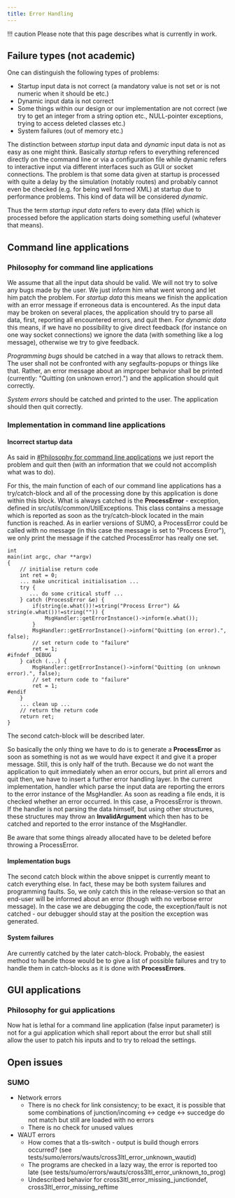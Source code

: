 ```yaml
---
title: Error Handling
---
```


!!! caution
    Please note that this page describes what is currently in work.

## Failure types (not academic)

One can distinguish the following types of problems:

- Startup input data is not correct (a mandatory value is not set or
  is not numeric when it should be etc.)
- Dynamic input data is not correct
- Some things within our design or our implementation are not correct
  (we try to get an integer from a string option etc., NULL-pointer
  exceptions, trying to access deleted classes etc.)
- System failures (out of memory etc.)

The distinction between *startup* input data and *dynamic* input data is
not as easy as one might think. Basically *startup* refers to everything
referenced directly on the command line or via a configuration file
while dynamic refers to interactive input via different interfaces such
as GUI or socket connections. The problem is that some data given at
startup is processed with quite a delay by the simulation (notably
routes) and probably cannot even be checked (e.g. for being well formed
XML) at startup due to performance problems. This kind of data will be
considered *dynamic*.

Thus the term *startup input data* refers to every data (file) which is
processed before the application starts doing something useful (whatever
that means).

## Command line applications

### Philosophy for command line applications

We assume that all the input data should be valid. We will not try to
solve any bugs made by the user. We just inform him what went wrong and
let him patch the problem. For *startup data* this means we finish the
application with an error message if erroneous data is encountered. As
the input data may be broken on several places, the application should
try to parse all data, first, reporting all encountered errors, and quit
then. For *dynamic data* this means, if we have no possibility to give
direct feedback (for instance on one way socket connections) we ignore
the data (with something like a log message), otherwise we try to give
feedback.

*Programming bugs* should be catched in a way that allows to retrack
them. The user shall not be confronted with any segfaults-popups or
things like that. Rather, an error message about an improper behavior
shall be printed (currently: "Quitting (on unknown error).") and the
application should quit correctly.

*System errors* should be catched and printed to the user. The
application should then quit correctly.

### Implementation in command line applications

#### Incorrect startup data

As said in [\#Philosophy for command line
applications](#philosophy_for_command_line_applications) we
just report the problem and quit then (with an information that we could
not accomplish what was to do).

For this, the main function of each of our command line applications has
a try/catch-block and all of the processing done by this application is
done within this block. What is always catched is the **ProcessError** -
exception, defined in src/utils/common/UtilExceptions. This class
contains a message which is reported as soon as the try/catch-block
located in the main function is reached. As in earlier versions of SUMO,
a ProcessError could be called with no message (in this case the message
is set to "Process Error"), we only print the message if the catched
ProcessError has really one set.

```
int
main(int argc, char **argv)
{
    // initialise return code
    int ret = 0;
    ... make uncritical initialisation ...
    try {
       ... do some critical stuff ...
    } catch (ProcessError &e) {
        if(string(e.what())!=string("Process Error") && string(e.what())!=string("")) {
            MsgHandler::getErrorInstance()->inform(e.what());
        }
        MsgHandler::getErrorInstance()->inform("Quitting (on error).", false);
        // set return code to "failure"
        ret = 1;
#ifndef _DEBUG
    } catch (...) {
        MsgHandler::getErrorInstance()->inform("Quitting (on unknown error).", false);
        // set return code to "failure"
        ret = 1;
#endif
    }
    ... clean up ...
    // return the return code
    return ret;
}
```

The second catch-block will be described later.

So basically the only thing we have to do is to generate a
**ProcessError** as soon as something is not as we would have expect it
and give it a proper message. Still, this is only half of the truth.
Because we do not want the application to quit immediately when an error
occurs, but print all errors and quit then, we have to insert a further
error handling layer. In the current implementation, handler which parse
the input data are reporting the errors to the error instance of the
MsgHandler. As soon as reading a file ends, it is checked whether an
error occurred. In this case, a ProcessError is thrown. If the handler is
not parsing the data himself, but using other structures, these
structures may throw an **InvalidArgument** which then has to be catched
and reported to the error instance of the MsgHandler.

Be aware that some things already allocated have to be deleted before
throwing a ProcessError.

#### Implementation bugs

The second catch block within the above snippet is currently meant to
catch everything else. In fact, these may be both system failures and
programming faults. So, we only catch this in the release-version so
that an end-user will be informed about an error (though with no verbose
error message). In the case we are debugging the code, the
exception/fault is not catched - our debugger should stay at the
position the exception was generated.

#### System failures

Are currently catched by the later catch-block. Probably, the easiest
method to handle those would be to give a list of possible failures and
try to handle them in catch-blocks as it is done with **ProcessErrors**.

## GUI applications

### Philosophy for gui applications

Now hat is lethal for a command line application (false input parameter)
is not for a gui application which shall report about the error but
shall still allow the user to patch his inputs and to try to reload the
settings.

## Open issues

### SUMO

- Network errors
  - There is no check for link consistency; to be exact, it is
    possible that some combinations of junction/incoming <-\> cedge
    <-\> succedge do not match but still are loaded with no errors
  - There is no check for unused values
- WAUT errors
  - How comes that a tls-switch - output is build though errors
    occurred? (see
    tests/sumo/errors/wauts/cross3ltl_error_unknown_wautid)
  - The programs are checked in a lazy way, the error is reported
    too late (see
    tests/sumo/errors/wauts/cross3ltl_error_unknown_to_prog)
  - Undescribed behavior for
    cross3ltl_error_missing_junctiondef,
    cross3ltl_error_missing_reftime
